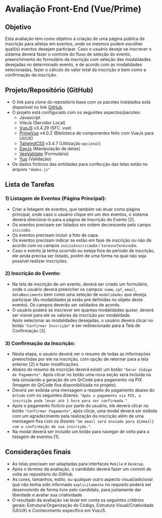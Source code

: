 # Avaliação Front-End (Vue/Prime)

## Objetivo
Esta avaliação tem como objetivo a criação de uma página pública de inscrição para atletas em eventos, onde os mesmos podem escolher qual(is) eventos desejam participar.
Caso o usuário deseje se inscrever o sistema deverá fazer o controle do fluxo de seleção do evento, preenchimento do formulário da inscrição com seleção das modalidades desejadas no determinado evento, e de acordo com as modalidades selecionadas, fazer o cálculo do valor total da inscrição e bem como a confirmação da inscrição.

## Projeto/Repositório (GitHub)
- O link para clone do repositório base com os pacotes instalados está disponível no link [GitHub](https://github.com/ludhriq/avaliacao).
- O projeto está configurado com os seguintes aspectos/pacotes:
  - Javascript
  - ViteJs (Servidor Local)
  - [VueJS](https://vuejs.org) v3.4.29 (SFC .vue)
  - [PrimeVue](https://primevue.org) v4.0.2 (Biblioteca de componentes feito com VueJs para UI/UX)
  - [TailwindCSS](https://tailwindcss.com/) v3.4.7 (Utilização `opcional`)
  - [DayJs](https://day.js.org) (Manipulação de datas)
  - [VeeValidate](https://vee-validate.logaretm.com/v4/) (Formulário)
  - [Yup](https://github.com/jquense/yup) (Validação)
- Os dados fictícios das entidades para confecção das telas estão no arquivo `"dados.js"`

## Lista de Tarefas
### 1) Listagem de Eventos (Página Principal):
- Criar a listagem de eventos, que também vai atuar como página principal, onde caso o usuário clique em um dos eventos, o sistema deverá direcioná-lo para a página de Inscrição do Evento [2]. </br>
- Os eventos precisam ser listados em ordem decrescente pelo campo `inicioEm`.
- Os eventos precisam incluir a foto de capa.
- Os eventos precisam indicar se estão em fase de inscrição ou não de acordo com os campos `inicioInscricaoEm` / `terminoTerminoEm`.
- Caso o evento já tenha ocorrido ou esteja fora do período de inscrição, ele ainda precisa ser listado, porém de uma forma na qual não seja possível realizar inscrições.

### 2) Inscrição do Evento:
- Na tela de inscrição de um evento, deverá ser criado um formulário, onde o usuário deverá preencher os campos: `nome`, `cpf`, `email`, `dataNascimento` bem como uma seleção de `modalidades` que deseja participar (As modalidades já estão pré definidas no objeto deste evento). Os campos deverão ser validados de acordo. </br>
- O usuário poderá se inscrever em quantas modalidades quiser, deverá ser visível para ele os valores da inscrição por modalidade. </br>
Após selecionar as modalidades desejadas, o usuário deverá clicar no botão `"Confirmar Inscrição"` e ser redirecionado para a Tela de Confirmação [3].

### 3) Confirmação da Inscrição:
- Nesta etapa, o usuário deverá ver o resumo de todas as informações preenchidas por ele na inscrição, com opção de retornar para a tela anterior [2] e fazer modificações. 
- Abaixo do resumo da inscrição deverá existir um botão `"Gerar Código de Pagamento"`. Após clicar no botão uma nova seção será incluída na tela simulando a geração de um QrCode para pagamento via PIX (Imagem do QrCode fixa disponibilizada no projeto).
- Deverá ser exibida uma mensagem a respeito do pagamento abaixo do `QrCode` com os seguintes dizeres: `"Após o pagamento via PIX, a inscrição pode levar até 1 hora para ser confirmada."`.
- Após o pagamento fictício por parte do usuário, ele deverá clicar no botão `"Confirmar Pagamento"`, após clicar, uma modal deverá ser exibida com um agradecimento pela realização da inscrição além de uma mensagem fixa com os dizeres `"Um email será enviado para ${email} com a confirmação de sua inscrição."`.
- Na modal deverá ser incluído um botão para navegar de volta para a listagem de eventos [1].

## Considerações finais
- As telas precisam ser adaptadas para interfaces `Mobile` e `Desktop`.
- Após o término da avaliação, o candidato deverá fazer um commit de volta ao repositório do GitHub.
- As cores, tamanhos, estilo, ou qualquer outro aspecto visual/adicional que não tenha sido informado `explicitamente` no requisito poderá ser desenvolvido de forma livre pelo candidato, para justamente dar liberdade e avaliar sua criatividade.
- O resultado da avaliação vai levar em conta os seguintes critérios gerais: Estrutura/Organização do Código, Estrutura Visual/Criatividade (UI/UX) e Conhecimento específico em VueJS.  

